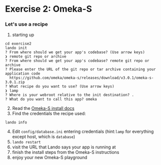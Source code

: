 # Exercise 2: Omeka-S
### Let's use a recipe

1. starting up
```
cd exercise2
lando init
? From where should we get your app's codebase? (Use arrow keys)
❯ remote git repo or archive
? From where should we get your app's codebase? remote git repo or archive
? Please enter the URL of the git repo or tar archive containing your application code 
  https://github.com/omeka/omeka-s/releases/download/v3.0.1/omeka-s-3.0.1.zip
? What recipe do you want to use? (Use arrow keys)
❯ lamp
? Where is your webroot relative to the init destination? .
? What do you want to call this app? omeka
```
2. Read the [Omeka-S install docs](https://github.com/omeka/omeka-s#installing-from-released-zip-file)
3. Find the credentials the recipe used:
```
lando info
```
4. Edit `config/database.ini` entering credentials (hint:`lamp` for everything except host, which is `database`)
5. `lando restart`
6. visit the URL that Lando says your app is running at
7. finish the install steps from the Omeka-S instructions
8. enjoy your new Omeka-S playground 
